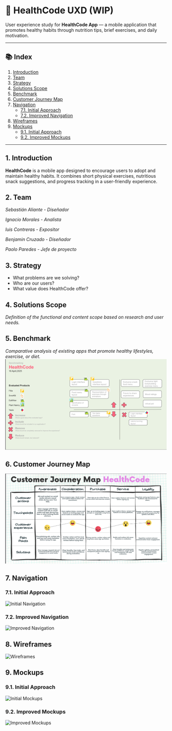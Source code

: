 # 💪 HealthCode UXD (WIP)

User experience study for **HealthCode App** — a mobile application that promotes healthy habits through nutrition tips, brief exercises, and daily motivation.

---

## 📚 Index

1. [Introduction](#1-introduction)
2. [Team](#2-team)
3. [Strategy](#3-strategy)
4. [Solutions Scope](#4-solutions-scope)
5. [Benchmark](#5-benchmark)
6. [Customer Journey Map](#6-customer-journey-map)
7. [Navigation](#7-navigation)
   - [7.1. Initial Approach](#71-initial-approach)
   - [7.2. Improved Navigation](#72-improved-navigation)
8. [Wireframes](#8-wireframes)
9. [Mockups](#9-mockups)
   - [9.1. Initial Approach](#91-initial-approach)
   - [9.2. Improved Mockups](#92-improved-mockups)

---

## 1. Introduction

**HealthCode** is a mobile app designed to encourage users to adopt and maintain healthy habits. It combines short physical exercises, nutritious snack suggestions, and progress tracking in a user-friendly experience.

## 2. Team

*Sebastián Aliante* - *Diseñador* 

*Ignacio Morales* - *Analista*

*luis Contreras* - *Expositor*

*Benjamin Cruzado* - *Diseñador*

*Paolo Paredes* - *Jefe de proyecto*


## 3. Strategy

- What problems are we solving?
- Who are our users?
- What value does HealthCode offer?

## 4. Solutions Scope

*Definition of the functional and content scope based on research and user needs.*

## 5. Benchmark

*Comparative analysis of existing apps that promote healthy lifestyles, exercise, or diet.*
![Benchmarking](./Berchmarking.png)
## 6. Customer Journey Map

![Customer Journey Map](./JourneyMap.png)

## 7. Navigation

### 7.1. Initial Approach

![Initial Navigation](./imagenes/navigation-initial.png)

### 7.2. Improved Navigation

![Improved Navigation](./imagenes/navigation-improved.png)

## 8. Wireframes

![Wireframes](./imagenes/wireframes.png)

## 9. Mockups

### 9.1. Initial Approach

![Initial Mockups](./imagenes/mockup-inicial.png)

### 9.2. Improved Mockups

![Improved Mockups](./imagenes/mockup-mejorado.png)
